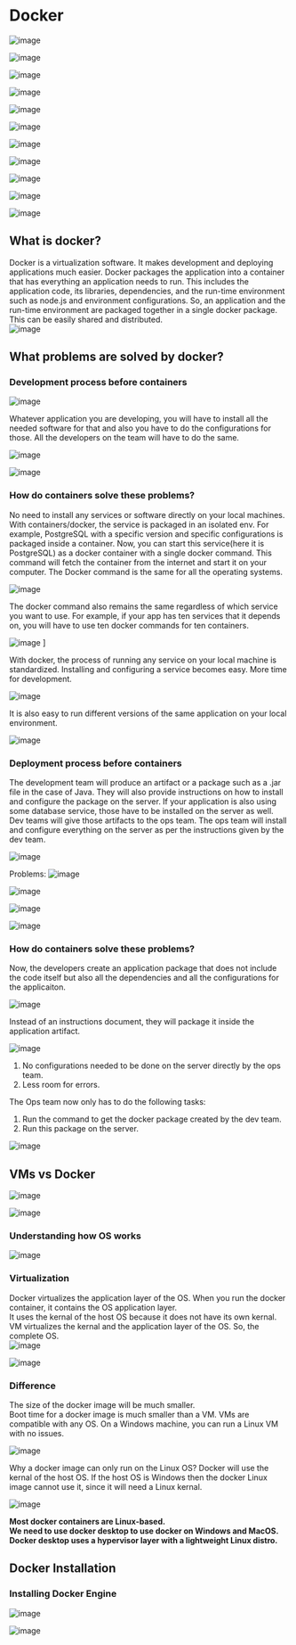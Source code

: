 # Docker
![image](https://github.com/user-attachments/assets/e14c7238-9d0d-488b-b568-c63cafa7cba6)  

![image](https://github.com/user-attachments/assets/d043c43d-b877-4e1a-b392-9f1e0d741727)  

![image](https://github.com/user-attachments/assets/b2c6cb61-7a43-486e-b425-460fcb44235d)  

![image](https://github.com/user-attachments/assets/b79b8f00-6c0b-43ea-aada-dffe28986822)  

![image](https://github.com/user-attachments/assets/1d500594-220f-4f2d-8b90-b11e3506f083)  

![image](https://github.com/user-attachments/assets/14f7d41c-a900-441b-ae38-db4db09dd096)  

![image](https://github.com/user-attachments/assets/72538cb3-38c6-4c87-aa6e-c3d26a4f5b7d)  

![image](https://github.com/user-attachments/assets/558c1f9d-0e2a-4577-a0fe-a569270673c1)  

![image](https://github.com/user-attachments/assets/b0fdbd95-57b9-4287-8a8e-5f226f2fd5c9)  

![image](https://github.com/user-attachments/assets/e2c65179-ed14-4533-9f07-d438bce4bef7)  

![image](https://github.com/user-attachments/assets/4483fa58-aa77-44f4-90b7-591fa7106225)

## What is docker?
Docker is a virtualization software. It makes development and deploying applications much easier. 
Docker packages the application into a container that has everything an application needs to run. 
This includes the application code, its libraries, dependencies, and the run-time environment such as node.js and environment configurations. 
So, an application and the run-time environment are packaged together in a single docker package. This can be easily shared and distributed.  
![image](https://github.com/user-attachments/assets/19ac59b8-1f4b-4d86-b9e8-bd4962ca46f8)  

## What problems are solved by docker?
### Development process before containers
![image](https://github.com/user-attachments/assets/f364e69a-52fa-47a3-a929-418aad2315e4)  

Whatever application you are developing, you will have to install all the needed software for that and also you have to do the configurations for those. 
All the developers on the team will have to do the same. 


![image](https://github.com/user-attachments/assets/27654b83-8458-48c3-9d21-ebdc91d913ab)  

![image](https://github.com/user-attachments/assets/cde9d19f-3e75-4380-9202-4d2f7ee8d06e)  

### How do containers solve these problems?
No need to install any services or software directly on your local machines. 
With containers/docker, the service is packaged in an isolated env.
For example, PostgreSQL with a specific version and specific configurations is packaged inside a container. 
Now, you can start this service(here it is PostgreSQL) as a docker container with a single docker command. 
This command will fetch the container from the internet and start it on your computer. 
The Docker command is the same for all the operating systems.  

![image](https://github.com/user-attachments/assets/75044e5d-ad71-4a86-b75a-36d293f227b9)  

The docker command also remains the same regardless of which service you want to use. 
For example, if your app has ten services that it depends on, you will have to use ten docker commands for ten containers.  

![image](https://github.com/user-attachments/assets/48aff7b6-7072-4135-b1f7-0edffe52bcc5)  ]

With docker, the process of running any service on your local machine is standardized. Installing and configuring a service becomes easy. 
More time for development.  

![image](https://github.com/user-attachments/assets/f39a880e-df34-42e2-8a0c-fb0a04c6ed95)  

It is also easy to run different versions of the same application on your local environment.  

![image](https://github.com/user-attachments/assets/e181df6b-63f9-459e-afe4-87f29effa35c)  

### Deployment process before containers
The development team will produce an artifact or a package such as a .jar file in the case of Java. They will also provide instructions on how to install and configure the package on the server.
If your application is also using some database service, those have to be installed on the server as well.  
Dev teams will give those artifacts to the ops team. The ops team will install and configure everything on the server as per the instructions given by the dev team.  

![image](https://github.com/user-attachments/assets/0babf554-0740-44ac-b3b0-57cede6247fc)  

Problems:
![image](https://github.com/user-attachments/assets/1713eb0a-88ac-497b-b067-d1e0ae7861ba)  

![image](https://github.com/user-attachments/assets/e0f99531-6b0c-43dc-8fe9-3eb72106c75b)  

![image](https://github.com/user-attachments/assets/f98d36bc-36e3-4a72-914c-fcd4c40ae487)  

![image](https://github.com/user-attachments/assets/e1b3908c-71c6-45b8-a010-e975a0ee12b6)  

### How do containers solve these problems?
Now, the developers create an application package that does not include the code itself but also all the dependencies and all the configurations for the applicaiton.  

![image](https://github.com/user-attachments/assets/d15a8d11-4e87-4fde-97f2-d0cdfdfd9023)  

Instead of an instructions document, they will package it inside the application artifact.  

![image](https://github.com/user-attachments/assets/5593680f-4ef0-4d1e-9889-bbb95f29b385)  

1. No configurations needed to be done on the server directly by the ops team.
2. Less room for errors.
   
The Ops team now only has to do the following tasks:
1. Run the command to get the docker package created by the dev team.
2. Run  this package on the server.

![image](https://github.com/user-attachments/assets/7a1f2294-b528-4a34-bc24-933ff2ed71e4)  

## VMs vs Docker
![image](https://github.com/user-attachments/assets/fe8b4766-7095-479b-82d4-0a2f681ef1f7)  

![image](https://github.com/user-attachments/assets/93cbc014-e20d-4f61-bdfd-9c8ecec91080)  

### Understanding how OS works
![image](https://github.com/user-attachments/assets/493cb678-bcc9-497c-a345-11c3f60a0a3c)  

### Virtualization
Docker virtualizes the application layer of the OS. When you run the docker container, it contains the OS application layer.  
It uses the kernal of the host OS because it does not have its own kernal.  
VM virtualizes the kernal and the application layer of the OS. So, the complete OS.  
![image](https://github.com/user-attachments/assets/733812f3-a184-4da5-90e9-3eab44c644fe)  

![image](https://github.com/user-attachments/assets/eece852e-238e-4cbb-a7b0-97edb0fcde61)  

### Difference
The size of the docker image will be much smaller.  
Boot time for a docker image is much smaller than a VM. 
VMs are compatible with any OS. On a Windows machine, you can run a Linux VM with no issues.  

![image](https://github.com/user-attachments/assets/ebae10ba-199b-4590-9b9e-02d96af53339)  

Why a docker image can only run on the Linux OS?
Docker will use the kernal of the host OS. If the host OS is Windows then the docker Linux image cannot use it, since it will need a Linux kernal.  

![image](https://github.com/user-attachments/assets/53735c8b-aa1e-40f9-b6ac-7fe8cf9d7431)  

**Most docker containers are Linux-based.**  
**We need to use docker desktop to use docker on Windows and MacOS.**  
**Docker desktop uses a hypervisor layer with a lightweight Linux distro.**  

## Docker Installation
### Installing Docker Engine
![image](https://github.com/user-attachments/assets/d7a78736-2414-4789-a2d1-270222b36394)  

![image](https://github.com/user-attachments/assets/f6cd81d2-3e9e-44c8-9638-1468fe54a36c)  



















 









































